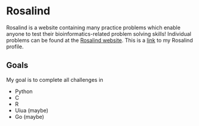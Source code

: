 # Rosalind
Rosalind is a website containing many practice problems which enable anyone to test their bioinformatics-related problem solving skills!
Individual problems can be found at the [Rosalind website](https://rosalind.info/problems/list-view/).
This is a [link](https://rosalind.info/users/dawnandrew/) to my Rosalind profile.

## Goals
My goal is to complete all challenges in 
- Python
- C
- R
- Uiua (maybe)
- Go (maybe)
